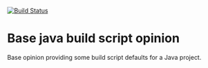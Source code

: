 [![Build Status](https://drone.io/github.com/boxheed/gradle-java-opinion/status.png)](https://drone.io/github.com/boxheed/gradle-java-opinion/latest)

# Base java build script opinion
Base opinion providing some build script defaults for a Java project.